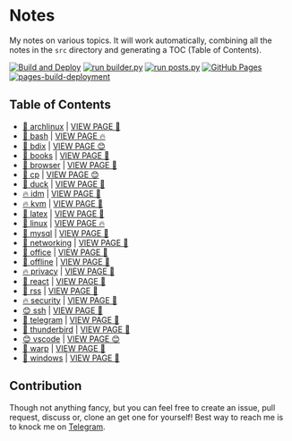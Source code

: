 # Notes

My notes on various topics. It will work automatically, combining all the notes in the `src` directory and generating a TOC (Table of Contents).

[![Build and Deploy](https://github.com/SharafatKarim/notes/actions/workflows/action.yml/badge.svg)](https://github.com/SharafatKarim/notes/actions/workflows/action.yml)
[![run builder.py](https://github.com/SharafatKarim/notes/actions/workflows/action.yml/badge.svg)](https://github.com/SharafatKarim/notes/actions/workflows/action.yml)
[![run posts.py](https://github.com/SharafatKarim/notes/actions/workflows/posts.yml/badge.svg)](https://github.com/SharafatKarim/notes/actions/workflows/posts.yml)
[![GitHub Pages](https://github.com/SharafatKarim/notes/actions/workflows/gh-pages.yml/badge.svg)](https://github.com/SharafatKarim/notes/actions/workflows/gh-pages.yml)
[![pages-build-deployment](https://github.com/SharafatKarim/notes/actions/workflows/pages/pages-build-deployment/badge.svg)](https://github.com/SharafatKarim/notes/actions/workflows/pages/pages-build-deployment)


## Table of Contents

- [🎉 archlinux](src/archlinux.md) | <a href='https://sharafat.is-a.dev/notes/archlinux' target='_blank'>VIEW PAGE 🤖</a>
- [🌟 bash](src/bash.md) | <a href='https://sharafat.is-a.dev/notes/bash' target='_blank'>VIEW PAGE 🔥</a>
- [🚀 bdix](src/bdix.md) | <a href='https://sharafat.is-a.dev/notes/bdix' target='_blank'>VIEW PAGE 😊</a>
- [👾 books](src/books.md) | <a href='https://sharafat.is-a.dev/notes/books' target='_blank'>VIEW PAGE 🤖</a>
- [👾 browser](src/browser.md) | <a href='https://sharafat.is-a.dev/notes/browser' target='_blank'>VIEW PAGE 🎉</a>
- [🤖 cp](src/cp.md) | <a href='https://sharafat.is-a.dev/notes/cp' target='_blank'>VIEW PAGE 😊</a>
- [🎸 duck](src/duck.md) | <a href='https://sharafat.is-a.dev/notes/duck' target='_blank'>VIEW PAGE 👾</a>
- [🔥 idm](src/idm.md) | <a href='https://sharafat.is-a.dev/notes/idm' target='_blank'>VIEW PAGE 👾</a>
- [🔥 kvm](src/kvm.md) | <a href='https://sharafat.is-a.dev/notes/kvm' target='_blank'>VIEW PAGE 🚀</a>
- [👾 latex](src/latex.md) | <a href='https://sharafat.is-a.dev/notes/latex' target='_blank'>VIEW PAGE 🌟</a>
- [🌟 linux](src/linux.md) | <a href='https://sharafat.is-a.dev/notes/linux' target='_blank'>VIEW PAGE 🔥</a>
- [🚀 mysql](src/mysql.md) | <a href='https://sharafat.is-a.dev/notes/mysql' target='_blank'>VIEW PAGE 🎸</a>
- [🤖 networking](src/networking.md) | <a href='https://sharafat.is-a.dev/notes/networking' target='_blank'>VIEW PAGE 🌟</a>
- [🤖 office](src/office.md) | <a href='https://sharafat.is-a.dev/notes/office' target='_blank'>VIEW PAGE 🎸</a>
- [👾 offline](src/offline.md) | <a href='https://sharafat.is-a.dev/notes/offline' target='_blank'>VIEW PAGE 🎸</a>
- [🔥 privacy](src/privacy.md) | <a href='https://sharafat.is-a.dev/notes/privacy' target='_blank'>VIEW PAGE 🍕</a>
- [🌟 react](src/react.md) | <a href='https://sharafat.is-a.dev/notes/react' target='_blank'>VIEW PAGE 🍕</a>
- [🎸 rss](src/rss.md) | <a href='https://sharafat.is-a.dev/notes/rss' target='_blank'>VIEW PAGE 🎉</a>
- [🔥 security](src/security.md) | <a href='https://sharafat.is-a.dev/notes/security' target='_blank'>VIEW PAGE 🎉</a>
- [😊 ssh](src/ssh.md) | <a href='https://sharafat.is-a.dev/notes/ssh' target='_blank'>VIEW PAGE 🤖</a>
- [🍕 telegram](src/telegram.md) | <a href='https://sharafat.is-a.dev/notes/telegram' target='_blank'>VIEW PAGE 🎉</a>
- [🚀 thunderbird](src/thunderbird.md) | <a href='https://sharafat.is-a.dev/notes/thunderbird' target='_blank'>VIEW PAGE 🤖</a>
- [😊 vscode](src/vscode.md) | <a href='https://sharafat.is-a.dev/notes/vscode' target='_blank'>VIEW PAGE 😊</a>
- [🤖 warp](src/warp.md) | <a href='https://sharafat.is-a.dev/notes/warp' target='_blank'>VIEW PAGE 👾</a>
- [🚀 windows](src/windows.md) | <a href='https://sharafat.is-a.dev/notes/windows' target='_blank'>VIEW PAGE 🎸</a>

## Contribution

Though not anything fancy, but you can feel free to create an issue, pull request, discuss or, clone an get one for yourself!
Best way to reach me is to knock me on [Telegram](https://t.me/SharafatKarim).


